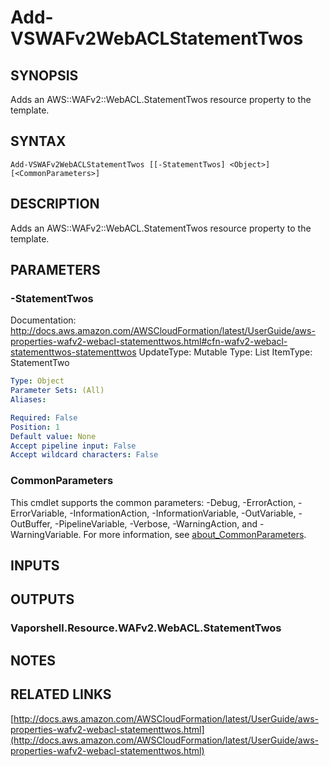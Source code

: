 # Add-VSWAFv2WebACLStatementTwos

## SYNOPSIS
Adds an AWS::WAFv2::WebACL.StatementTwos resource property to the template.

## SYNTAX

```
Add-VSWAFv2WebACLStatementTwos [[-StatementTwos] <Object>] [<CommonParameters>]
```

## DESCRIPTION
Adds an AWS::WAFv2::WebACL.StatementTwos resource property to the template.

## PARAMETERS

### -StatementTwos
Documentation: http://docs.aws.amazon.com/AWSCloudFormation/latest/UserGuide/aws-properties-wafv2-webacl-statementtwos.html#cfn-wafv2-webacl-statementtwos-statementtwos
UpdateType: Mutable
Type: List
ItemType: StatementTwo

```yaml
Type: Object
Parameter Sets: (All)
Aliases:

Required: False
Position: 1
Default value: None
Accept pipeline input: False
Accept wildcard characters: False
```

### CommonParameters
This cmdlet supports the common parameters: -Debug, -ErrorAction, -ErrorVariable, -InformationAction, -InformationVariable, -OutVariable, -OutBuffer, -PipelineVariable, -Verbose, -WarningAction, and -WarningVariable. For more information, see [about_CommonParameters](http://go.microsoft.com/fwlink/?LinkID=113216).

## INPUTS

## OUTPUTS

### Vaporshell.Resource.WAFv2.WebACL.StatementTwos
## NOTES

## RELATED LINKS

[http://docs.aws.amazon.com/AWSCloudFormation/latest/UserGuide/aws-properties-wafv2-webacl-statementtwos.html](http://docs.aws.amazon.com/AWSCloudFormation/latest/UserGuide/aws-properties-wafv2-webacl-statementtwos.html)


